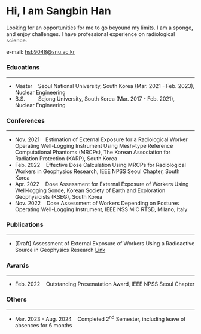 # Hi, I am Sangbin Han
Looking for an opportunities for me to go beyound my limits. I am a sponge, and enjoy challenges. I have professional experience on radiological science.  

e-mail: <a href='mailto:hsb9048@snu.ac.kr'>hsb9048@snu.ac.kr  

### Educations
---
* Master &nbsp;&nbsp; Seoul National University, South Korea (Mar. 2021 - Feb. 2023), Nuclear Engineering
* B.S. &nbsp;&nbsp;&nbsp;&nbsp;&nbsp;&nbsp;&nbsp; Sejong University, South Korea (Mar. 2017 - Feb. 2021), Nuclear Engineering

### Conferences
---
* Nov. 2021 &nbsp;&nbsp; Estimation of External Exposure for a Radiological Worker Operating Well-Logging Instrument Using Mesh-type Reference Computational Phantoms (MRCPs), The Korean Association for Radiation Protection (KARP), South Korea  </div>
* Feb. 2022 &nbsp;&nbsp; Effective Dose Calculation Using MRCPs for Radiological Workers in Geophysics Research, IEEE NPSS Seoul Chapter, South Korea  
* Apr. 2022 &nbsp;&nbsp; Dose Assessment for External Exposure of Workers Using Well-logging Sonde, Korean Society of Earth and Exploration Geophysicists (KSEG), South Korea  
* Nov. 2022 &nbsp;&nbsp; Dose Assessment of Workers Depending on Postures Operating Well-Logging Instrument, IEEE NSS MIC RTSD, Milano, Italy  

### Publications
---
* \[Draft\] Assessment of External Exposure of Workers Using a Radioactive Source in Geophysics Research [Link](https://papers.ssrn.com/sol3/papers.cfm?abstract_id=4791462)  

### Awards
---
* Feb. 2022 &nbsp;&nbsp; Outstanding Presenatation Award, IEEE NPSS Seoul Chapter  

### Others
---
* Mar. 2023 - Aug. 2024 &nbsp;&nbsp; Completed 2<sup>nd</sup> Semester, including leave of absences for 6 months
